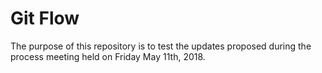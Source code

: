 # Git Flow

The purpose of this repository is to test the updates proposed during the process meeting held on Friday May 11th, 2018.
